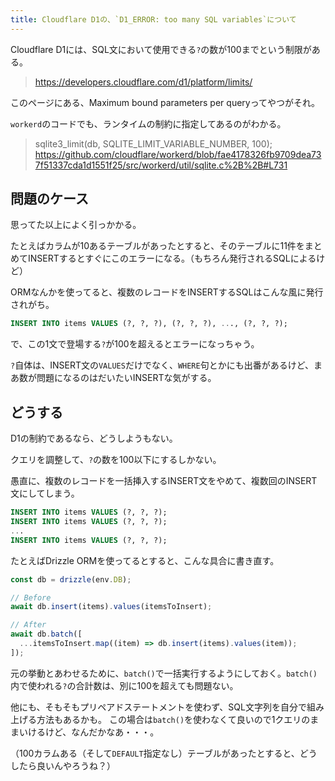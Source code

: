 ```yaml
---
title: Cloudflare D1の、`D1_ERROR: too many SQL variables`について
---
```


Cloudflare D1には、SQL文において使用できる`?`の数が100までという制限がある。

> https://developers.cloudflare.com/d1/platform/limits/

このページにある、Maximum bound parameters per queryってやつがそれ。

`workerd`のコードでも、ランタイムの制約に指定してあるのがわかる。

> sqlite3_limit(db, SQLITE_LIMIT_VARIABLE_NUMBER, 100);
> https://github.com/cloudflare/workerd/blob/fae4178326fb9709dea737f51337cda1d1551f25/src/workerd/util/sqlite.c%2B%2B#L731

## 問題のケース

思ってた以上によく引っかかる。

たとえばカラムが10あるテーブルがあったとすると、そのテーブルに11件をまとめてINSERTするとすぐにこのエラーになる。（もちろん発行されるSQLによるけど）

ORMなんかを使ってると、複数のレコードをINSERTするSQLはこんな風に発行されがち。

```sql
INSERT INTO items VALUES (?, ?, ?), (?, ?, ?), ..., (?, ?, ?);
```

で、この1文で登場する`?`が100を超えるとエラーになっちゃう。

`?`自体は、INSERT文の`VALUES`だけでなく、`WHERE`句とかにも出番があるけど、まあ数が問題になるのはだいたいINSERTな気がする。

## どうする

D1の制約であるなら、どうしようもない。

クエリを調整して、`?`の数を100以下にするしかない。

愚直に、複数のレコードを一括挿入するINSERT文をやめて、複数回のINSERT文にしてしまう。

```sql
INSERT INTO items VALUES (?, ?, ?);
INSERT INTO items VALUES (?, ?, ?);
...
INSERT INTO items VALUES (?, ?, ?);
```

たとえばDrizzle ORMを使ってるとすると、こんな具合に書き直す。

```js
const db = drizzle(env.DB);

// Before
await db.insert(items).values(itemsToInsert);

// After
await db.batch([
  ...itemsToInsert.map((item) => db.insert(items).values(item));
]);
```

元の挙動とあわせるために、`batch()`で一括実行するようにしておく。`batch()`内で使われる`?`の合計数は、別に100を超えても問題ない。

他にも、そもそもプリペアドステートメントを使わず、SQL文字列を自分で組み上げる方法もあるかも。
この場合は`batch()`を使わなくて良いので1クエリのままいけるけど、なんだかなあ・・・。

（100カラムある（そして`DEFAULT`指定なし）テーブルがあったとすると、どうしたら良いんやろうね？）
